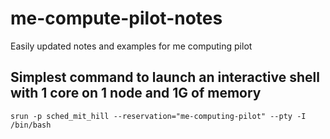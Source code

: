 # me-compute-pilot-notes
Easily updated notes and examples for me computing pilot

## Simplest command to launch an interactive shell with 1 core on 1 node and 1G of memory

```
srun -p sched_mit_hill --reservation="me-computing-pilot" --pty -I /bin/bash
```
